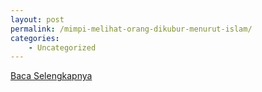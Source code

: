 ```yaml
---
layout: post
permalink: /mimpi-melihat-orang-dikubur-menurut-islam/
categories:
    - Uncategorized
---
```


[Baca Selengkapnya](/05)